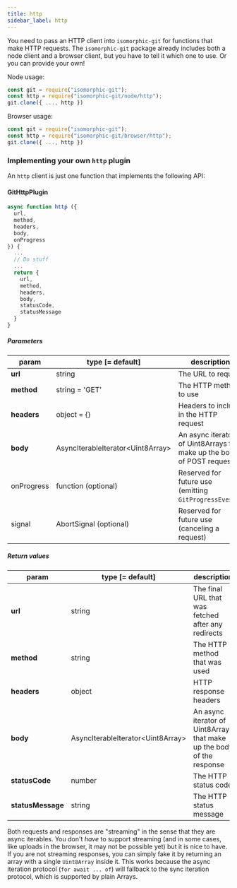 ```yaml
---
title: http
sidebar_label: http
---
```


You need to pass an HTTP client into `isomorphic-git` for functions that make HTTP requests.
The `isomorphic-git` package already includes both a node client and a browser client, but you have to tell it which one to use.
Or you can provide your own!

Node usage:

```js
const git = require("isomorphic-git");
const http = require("isomorphic-git/node/http");
git.clone({ ..., http })
```

Browser usage:

```js
const git = require("isomorphic-git");
const http = require("isomorphic-git/browser/http");
git.clone({ ..., http })
```

### Implementing your own `http` plugin

An `http` client is just one function that implements the following API:

#### GitHttpPlugin

```js
async function http ({
  url,
  method,
  headers,
  body,
  onProgress
}) {
  ...
  // Do stuff
  ...
  return {
    url,
    method,
    headers,
    body,
    statusCode,
    statusMessage
  }
}
```

##### Parameters

| param         | type [= default]                    | description                                                             |
| ------------- | ----------------------------------- | ------------------------------------------------------------------------|
| **url**       | string                              | The URL to request                                                      |
| **method**    | string = 'GET'                      | The HTTP method to use                                                  |
| **headers**   | object = {}                         | Headers to include in the HTTP request                                  |
| **body**      | AsyncIterableIterator\<Uint8Array\> | An async iterator of Uint8Arrays that make up the body of POST requests |
| onProgress    | function (optional)                 | Reserved for future use (emitting `GitProgressEvent`s)                  |
| signal        | AbortSignal (optional)              | Reserved for future use (canceling a request)                           |

##### Return values

| param             | type [= default]                    | description                                                            |
| ----------------- | ----------------------------------- | ---------------------------------------------------------------------- |
| **url**           | string                              | The final URL that was fetched after any redirects                     |
| **method**        | string                              | The HTTP method that was used                                          |
| **headers**       | object                              | HTTP response headers                                                  |
| **body**          | AsyncIterableIterator\<Uint8Array\> | An async iterator of Uint8Arrays that make up the body of the response |
| **statusCode**    | number                              | The HTTP status code                                                   |
| **statusMessage** | string                              | The HTTP status message                                                |

Both requests and responses are "streaming" in the sense that they are async iterables.
You don't _have_ to support streaming (and in some cases, like uploads in the browser, it may not be possible yet) but it is nice to have.
If you are not streaming responses, you can simply fake it by returning an array with a single `Uint8Array` inside it.
This works because the async iteration protocol (`for await ... of`) will fallback to the sync iteration protocol, which is supported by plain Arrays.
